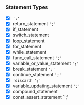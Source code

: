 ### Statement Types

- [x] `';'`
- [x] return_statement `';'`
- [x] if_statement
- [x] switch_statement
- [x] loop_statement
- [x] for_statement
- [x] while_statement
- [x] func_call_statement `';'`
- [x] variable_or_value_statement `';'`
- [x] break_statement `';'`
- [x] continue_statement `';'`
- [x] `'discard'` `';'`
- [x] variable_updating_statement `';'`
- [x] compound_statement
- [x] const_assert_statement `';'
